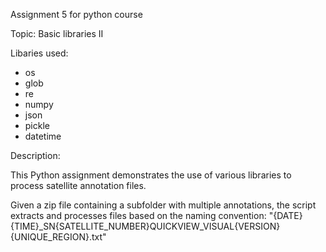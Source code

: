 Assignment 5 for python course

Topic: Basic libraries II

Libaries used:

* os
* glob
* re
* numpy
* json
* pickle
* datetime

Description:

This Python assignment demonstrates the use of various libraries to process satellite annotation files. 

Given a zip file containing a subfolder with multiple annotations, the script extracts and processes files based on the naming convention: "{DATE}{TIME}_SN{SATELLITE_NUMBER}QUICKVIEW_VISUAL{VERSION}{UNIQUE_REGION}.txt"

